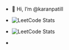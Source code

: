 - 👋 Hi, I’m @karanpatill
- ![LeetCode Stats](https://leetcard.jacoblin.cool/karanpatil01)
- ![LeetCode Stats](https://github-readme-stats.vercel.app/api/top-langs/?username=karanpatill&layout=compact)


- 


<!---
karanpatill/karanpatill is a ✨ special ✨ repository because its `README.md` (this file) appears on your GitHub profile.
You can click the Preview link to take a look at your changes.
--->
